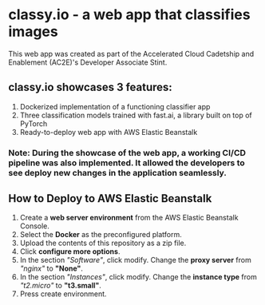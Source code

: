# classy.io - a web app that classifies images

This web app was created as part of the Accelerated Cloud Cadetship and Enablement (AC2E)'s Developer Associate Stint.

## classy.io showcases 3 features:

1. Dockerized implementation of a functioning classifier app
2. Three classification models trained with fast.ai, a library built on top of PyTorch
3. Ready-to-deploy web app with AWS Elastic Beanstalk

### Note: During the showcase of the web app, a working CI/CD pipeline was also implemented. It allowed the developers to see deploy new changes in the application seamlessly.

## How to Deploy to AWS Elastic Beanstalk

1. Create a **web server environment** from the AWS Elastic Beanstalk Console.
2. Select the **Docker** as the preconfigured platform.
3. Upload the contents of this repository as a zip file.
4. Click **configure more options**.
5. In the section *"Software"*, click modify. Change the **proxy server** from *"nginx"* to **"None"**.
6. In the section *"Instances"*, click modify. Change the **instance type** from *"t2.micro"* to **"t3.small"**.
7. Press create environment.
